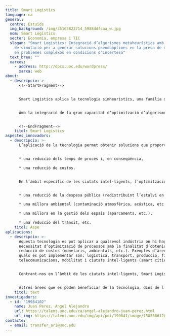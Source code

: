 ```yaml
---
title: Smart Logistics
language: ca
general:
  centre: Estuids
  img_background: /img/35163823714_5988ddfcaa_w.jpg
  nom: Smart Logistics
  sector: Economia, empresa i TIC
  slogan: "Smart Logistics: Integració d’algorismes metaheurístics amb resultats
    de simulació per a generar solucions pseudoòptimes en la presa de decisions
    en problemes complexos en condicions d’incertesa"
  text_breu: ""
  xarxes:
    - address: http://dpcs.uoc.edu/wordpress/
      xarxa: web
about:
  - descripcio: >-
      <!--StartFragment-->


      Smart Logistics aplica la tecnologia simheuristics, una família d’algorismes híbrids que combinen la simulació amb tècniques metaheurístiques, per tal de resoldre eficientment problemes complexos en la presa de decisions en condicions d’incertesa.


      Amb la integració de la gran capacitat d’optimització d’algorismes metaheurístics i la flexibilitat de simulació s’aconsegueix una metodologia molt potent, flexible i relativament fàcil d’implementar que, després d’una sintonització correcta, pot generar solucions pseudoòptimes per a aplicacions de la vida real i per a problemes de gran escala en escenaris d’incertesa.


      <!--EndFragment-->
    titol: Smart Logistics
aspectes_innovadors:
  - descripcio: >-
      L’aplicació de la tecnologia permet obtenir solucions que proporcionin:


      * una reducció dels temps de procés i, en conseqüència,

      * una reducció de costos.


      En l’àmbit específic de les ciutats intel·ligents, l’optimització també implica:


      * una reducció de la despesa pública (redistribuint l’estalvi en altres partides del pressupost municipal),

      * una millora ambiental (contaminació atmosfèrica, acústica, etc.),

      * una millora en la gestió dels espais (aparcaments, etc.),

      * una reducció del trànsit, etc.
    titol: Aspe
aplicacions:
  - descripcio: >-
      Aquesta tecnologia es pot aplicar a qualsevol indústria on hi hagi una
      necessitat d’optimització de processos amb la finalitat d’obtenir una
      reducció de costos (monetaris, ambientals, etc.). Exemples d’àrees en les
      quals es pot implementar són: logística, transport, producció, finances,
      telecomunicacions, mobilitat i ciutats intel·ligents (smart cities).


      Centrant-nos en l’àmbit de les ciutats intel·ligents, Smart Logistics pot aplicar-se a la gestió de la recollida de residus sòlids urbans. La tecnologia, combinada amb diferents dispositius de traçabilitat i de mesurament, permet desenvolupar un enfocament dinàmic de la recollida de residus. Tenir informació en temps real sobre els nivells de reposició dels contenidors es pot utilitzar per a optimitzar la planificació de gestió de residus i, per tant, millorar els temps de càrrega i descàrrega, amb la consegüent traducció en una reducció dels costos associats, de l’impacte ambiental, dels nivells de trànsit, etc.


      Altres àrees que es poden beneficiar de la tecnologia, dins de l’àmbit de les ciutats intel·ligents són: la planificació de la mobilitat urbana, la gestió dinàmica del trànsit, la planificació del transport públic, les dinàmiques en gestió d’aparcaments, etc.
    titol: text
investigadors:
  - id: "19984102"
    name: Juan Perez, Angel Alejandro
    url: https://talent.uoc.edu/ca/angel-alejandro-juan-perez.html
    url_img: https://talent.uoc.edu/img/api/pdi/199841/image/1585666126241
contacte:
  - email: transfer_ari@uoc.edu
---
```

